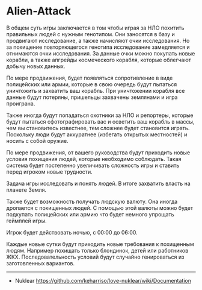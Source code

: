 # Alien-Attack

В общем суть игры заключается в том чтобы играя за НЛО похитить правильных людей с нужным генотипом. Они заносятся в базу и продвигают исследование, а также начисляют очки исследования. Но за похищение повторяющегося генотипа исследование замедляется и отнимаются очки исследования. За данные очки можно покупать новые корабли, а также апгрейды космеческого корабля, которые облегчают добычу новых данных.

По мере продвижения, будет появляться сопротивление в виде полицейских или армии, которые в свою очередь будут пытаться уничтожить и захватить ваш корабль. При уничтожении корабля все данные будут потеряны, пришельцы захвачены землянами и игра проиграна.

Также иногда будут попадаться охотники за НЛО и репортеры, которые будут пытаться сфотографировать вас и осветить ваш корабль в массы, чем вы становитесь известнее, тем сложнее будет становится играть. Поскольку люди будут аккуратнее (избегать открытых местностей) и носить с собой оружие.

По мере продвижения, от вашего руководства будут приходить новые условия похищения людей, которые необходимо соблюдать. Такая система будет постепенно увеличивать сложность игры и ставить перед игроком новые трудности.

Задача игры исследовать и понять людей. В итоге захватить власть на планете Земля.

Также будет возможность получать людскую валюту. Она иногда дропается с похищенных людей. С помощью этой валюты можно будет подкупать полицейских или армию что будет немного упрощать геймплей игры.

Игрок будет действовать ночью, с 00:00 до 06:00.

Каждые новые сутки будут приходить новые требования к похищенным людям. Например похищать только блондинок, детей или работников ЖКХ. Последовательность условий будут случайно генироваться из заготовленных вариантов.

***
- Nuklear https://github.com/keharriso/love-nuklear/wiki/Documentation
